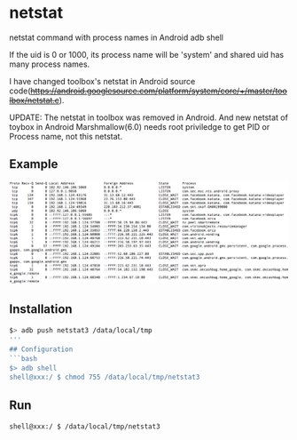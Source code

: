 # netstat
netstat command with process names in Android adb shell

If the uid is 0 or 1000, its process name will be 'system' and shared uid has many process names.

I have changed toolbox's netstat in Android source code(~~https://android.googlesource.com/platform/system/core/+/master/toolbox/netstat.c~~).

UPDATE: The netstat in toolbox was removed in Android. And new netstat of toybox in Android Marshmallow(6.0) needs root priviledge to get PID or Process name, not this netstat.
## Example
![example](sample.png)
## Installation
```bash
$> adb push netstat3 /data/local/tmp
'''
## Configuration
```bash
$> adb shell
shell@xxx:/ $ chmod 755 /data/local/tmp/netstat3
```
## Run
```bash
shell@xxx:/ $ /data/local/tmp/netstat3
```
